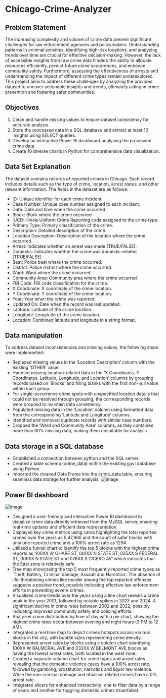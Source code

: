 # Chicago-Crime-Analyzer

## Problem Statement
The increasing complexity and volume of crime data present significant challenges for law enforcement agencies and policymakers. Understanding patterns in criminal activities, identifying high-risk locations, and analyzing trends over time are crucial for effective decision-making. However, the lack of accessible insights from raw crime data hinders the ability to allocate resources efficiently, predict future crime occurrences, and enhance community safety. Furthermore, assessing the effectiveness of arrests and understanding the impact of different crime types remain underexplored. This project aims to address these challenges by analyzing the provided dataset to uncover actionable insights and trends, ultimately aiding in crime prevention and fostering safer communities. 

## Objectives
1. Clean and handle missing values to ensure dataset consistency for accurate analysis.
2. Store the processed data in a SQL database and extract at least 10 insights using SELECT queries.
3. Develop an interactive Power BI dashboard analysing the processed crime data.
4. Create 10 diverse charts in Python for comprehensive data visualization. 

## Data Set Explanation
The dataset contains records of reported crimes in Chicago. Each record includes details such as the type of crime, location, arrest status, and other relevant information. The fields in the dataset are as follows:

- ID: Unique identifier for each crime incident.
- Case Number: Unique case number assigned to each incident.
- Date: Date and time when the crime occurred.
- Block: Block where the crime occurred.
- IUCR: Illinois Uniform Crime Reporting code assigned to the crime type.
- Primary Type: Primary classification of the crime.
- Description: Detailed description of the crime.
- Location Description: Description of the location where the crime occurred.
- Arrest: Indicates whether an arrest was made (TRUE/FALSE).
- Domestic: Indicates whether the crime was domestic-related (TRUE/FALSE).
- Beat: Police beat where the crime occurred.
- District: Police district where the crime occurred.
- Ward: Ward where the crime occurred.
- Community Area: Community area where the crime occurred.
- FBI Code: FBI code classification for the crime.
- X Coordinate: X coordinate of the crime location.
- Y Coordinate: Y coordinate of the crime location.
- Year: Year when the crime was reported.
- Updated On: Date when the record was last updated.
- Latitude: Latitude of the crime location.
- Longitude: Longitude of the crime location.
- Location: Combined latitude and longitude in a string format. 

## Data manipulation
To address dataset inconsistencies and missing values, the following steps were implemented:
- Replaced missing values in the ‘Location Description’ column with the existing ‘OTHER’ value. 
- Handled missing location-related data in the ‘X Coordinates, Y Coordinates, Latitude, Longitude, and Location’ columns by grouping records based on ‘Blocks’ and filling blanks with the first non-null value within each group.
- For single-occurrence crime spots with unspecified location details that could not be resolved through grouping, the corresponding records were dropped to maintain data consistency.
- Populated missing data in the ‘Location’ column using formatted data from the corresponding ‘Latitude and Longitude’ columns.
- Identified and removed duplicate records with similar case numbers.
- Dropped the ‘Ward and Community Area’ columns, as they contained more than 60% missing data, making them unsuitable for analysis.

## Data storage in a SQL database
- Established a connection between python and the SQL server.
- Created a table schema (crime_data) within the existing guvi database using Python.
- Imported the cleaned Data Frame into the crime_data table, ensuring seamless data storage for further analysis.
  ![image](https://github.com/user-attachments/assets/bb4991c7-071f-4bc7-acfc-36a8bd8de2d4)

## Power BI dashboard
![image](https://github.com/user-attachments/assets/0a086b5e-27dd-4ebc-871e-98637256e67c) 
- Designed a user-friendly and interactive Power BI dashboard to visualize crime data directly retrieved from the MySQL server, ensuring real-time updates and efficient data representation.
- Displayed key crime metrics using cards highlighting the total reported crimes over the years as 5,47,960 and the count of safer blocks with only one reported crime and a 100% arrest rate as 1294.
- Utilized a funnel chart to identify the top 5 blocks with the highest crime reports as ‘100XX W OHARE ST, 001XX N STATE ST, 035XX S FEDERAL ST, 0000X N STATE ST and 076XX S CICERO AV’ which indicates that the East zone is relatively safe. 
- Tree map showcasing the top 5 most frequently reported crime types as ‘Theft, Battery, Criminal damage, Assault and Narcotics’. The absence of life-threatening crimes like murder among the top reported offenses suggests a positive trend, possibly indicating effective law enforcement efforts in preventing severe crimes. 
- Visualized crime trends over the years using a line chart reveals a crime peak in the year 2001, followed by notable spikes in 2023 and 2024. A significant decline in crime rates between 2002 and 2022, possibly indicating improved community safety and policing efforts. 
- Analyzed crime distribution by time of day with a pie chart, showing the highest crime rates occur between evening and night hours (3 PM to 12 AM). 
- Integrated a real time map to depict crimes hotspots across various blocks in the city, with bubble sizes representing crime density.
- Represented arrest rates by blocks using a column chart identifying 100XX W BALMORAL AVE and 032XX W BELMONT AVE blocks as having the lowest arrest rates, both located in the west zone.
- Created a separate column chart for crime types and arrest rates revealing that the domestic violence cases have a 100% arrest rate, followed by gambling, prostitution, narcotics and liquor law violence. While the non-criminal damage and ritualism related crimes have a 0% arrest rate. 
- Integrated slicers for enhanced interactivity: one to filter data by a range of years and another for toggling domestic crimes (true/false).


